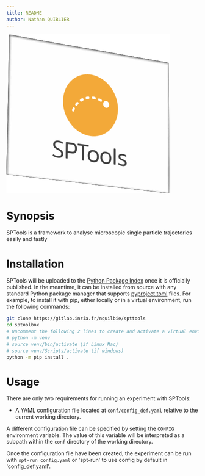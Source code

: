 ```yaml
---
title: README
author: Nathan QUIBLIER
---
```


![SPTools logo](img/sptools_logo.png)

# Synopsis
SPTools is a framework to analyse microscopic single particle trajectories easily and fastly


# Installation

SPTools will be uploaded to the [Python Package Index](https://pypi.org/) once it is officially published. In the meantime, it can be installed from source with any standard Python package manager that supports [pyproject.toml](pyproject.toml) files. For example, to install it with pip, either locally or in a virtual environment, run the following commands:

~~~sh
git clone https://gitlab.inria.fr/nquilbie/spttools
cd sptoolbox
# Uncomment the following 2 lines to create and activate a virtual environment.
# python -m venv
# source venv/bin/activate (if Linux Mac)
# source venv/Scripts/activate (if windows)
python -m pip install .
~~~




# Usage

There are only two requirements for running an experiment with SPTools:

* A YAML configuration file located at `conf/config_def.yaml` relative to the current working directory.

A different configuration file can be specified by setting the `CONFIG` environment variable. The value of this variable will be interpreted as a subpath within the `conf` directory of the working directory.


Once the configuration file have been created, the experiment can be run with `spt-run config.yaml` or 'spt-run' to use config by default in 'config_def.yaml'.

